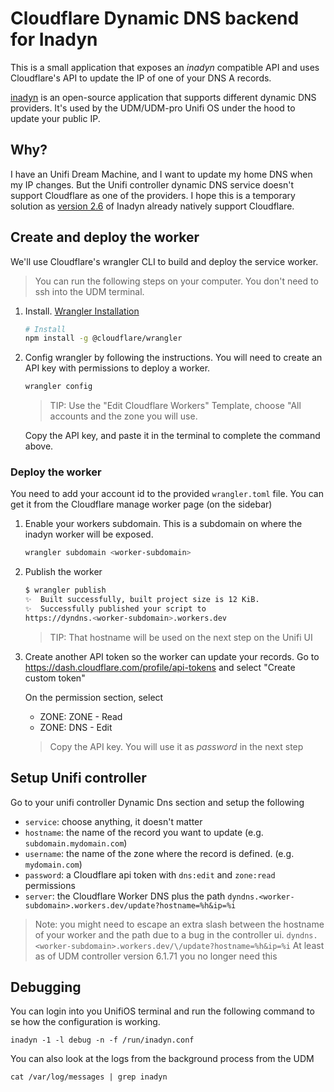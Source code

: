 # Cloudflare Dynamic DNS backend for Inadyn

This is a small application that exposes an *inadyn* compatible API and uses Cloudflare's API to update the IP of one of your DNS A records.

[inadyn](https://github.com/troglobit/inadyn) is an open-source application that supports different dynamic DNS providers. It's used by the UDM/UDM-pro Unifi OS under the hood to update your public IP.

## Why?

I have an Unifi Dream Machine, and I want to update my home DNS when my IP changes. But the Unifi controller dynamic DNS service doesn't support Cloudflare as one of the providers.
I hope this is a temporary solution as [version 2.6](https://github.com/troglobit/inadyn/releases/tag/v2.6) of Inadyn already natively support Cloudflare.

## Create and deploy the worker

We'll use Cloudflare's wrangler CLI to build and deploy the service worker.

> You can run the following steps on your computer. You don't need to ssh into the UDM terminal.

1. Install. [Wrangler Installation](https://github.com/cloudflare/wrangler#installation)

    ```bash
    # Install
    npm install -g @cloudflare/wrangler

2. Config wrangler by following the instructions. You will need to create an API key with permissions to deploy a worker.

    ```bash
    wrangler config
    ```

   > TIP: Use the "Edit Cloudflare Workers" Template, choose "All accounts and the zone you will use.

    Copy the API key, and paste it in the terminal to complete the command above.

### Deploy the worker

You need to add your account id to the provided `wrangler.toml` file. You can get it from the Cloudflare manage worker page (on the sidebar)

1. Enable your workers subdomain. This is a subdomain on where the inadyn worker will be exposed.

    ```bash
    wrangler subdomain <worker-subdomain>
    ```

2. Publish the worker

    ```bash
    $ wrangler publish
    ✨  Built successfully, built project size is 12 KiB.
    ✨  Successfully published your script to
    https://dyndns.<worker-subdomain>.workers.dev
    ```

    > TIP: That hostname will be used on the next step on the Unifi UI

3. Create another API token so the worker can update your records. Go to https://dash.cloudflare.com/profile/api-tokens and select "Create custom token"

    On the permission section, select

    - ZONE: ZONE - Read
    - ZONE: DNS  - Edit


    > Copy the API key. You will use it as *password* in the next step

## Setup Unifi controller

Go to your unifi controller Dynamic Dns section and setup the following

- `service`: choose anything, it doesn't matter
- `hostname`: the name of the record you want to update (e.g. `subdomain.mydomain.com`)
- `username`: the name of the zone where the record is defined. (e.g. `mydomain.com`)
- `password`: a Cloudflare api token with `dns:edit` and `zone:read` permissions
- `server`: the Cloudflare Worker DNS plus the path `dyndns.<worker-subdomain>.workers.dev/update?hostname=%h&ip=%i`

> Note: you might need to escape an extra slash between the hostname of your worker and the path due to a bug in the controller ui.
> `dyndns.<worker-subdomain>.workers.dev/\/update?hostname=%h&ip=%i`
> At least as of UDM controller version 6.1.71 you no longer need this

## Debugging

You can login into you UnifiOS terminal and run the following command to se how the configuration is working.

```
inadyn -1 -l debug -n -f /run/inadyn.conf
```

You can also look at the logs from the background process from the UDM

```
cat /var/log/messages | grep inadyn
```
